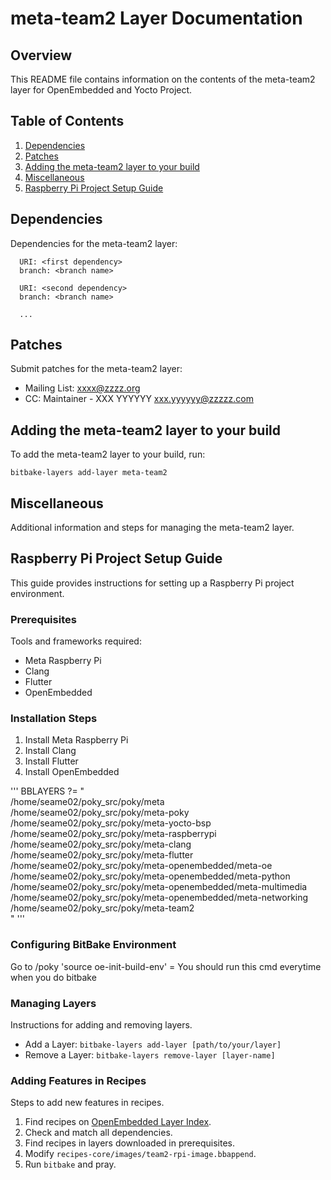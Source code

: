 
# meta-team2 Layer Documentation

## Overview
This README file contains information on the contents of the meta-team2 layer for OpenEmbedded and Yocto Project.

## Table of Contents
1. [Dependencies](#dependencies)
2. [Patches](#patches)
3. [Adding the meta-team2 layer to your build](#adding-the-meta-team2-layer-to-your-build)
4. [Miscellaneous](#miscellaneous)
5. [Raspberry Pi Project Setup Guide](#raspberry-pi-project-setup-guide)

## Dependencies
Dependencies for the meta-team2 layer:

```
  URI: <first dependency>
  branch: <branch name>

  URI: <second dependency>
  branch: <branch name>

  ...
```

## Patches
Submit patches for the meta-team2 layer:

- Mailing List: xxxx@zzzz.org
- CC: Maintainer - XXX YYYYYY <xxx.yyyyyy@zzzzz.com>

## Adding the meta-team2 layer to your build
To add the meta-team2 layer to your build, run:

```
bitbake-layers add-layer meta-team2
```

## Miscellaneous
Additional information and steps for managing the meta-team2 layer.

## Raspberry Pi Project Setup Guide
This guide provides instructions for setting up a Raspberry Pi project environment.

### Prerequisites
Tools and frameworks required:

- Meta Raspberry Pi
- Clang
- Flutter
- OpenEmbedded

### Installation Steps
1. Install Meta Raspberry Pi
2. Install Clang
3. Install Flutter
4. Install OpenEmbedded

'''
BBLAYERS ?= " \
  /home/seame02/poky_src/poky/meta \
  /home/seame02/poky_src/poky/meta-poky \
  /home/seame02/poky_src/poky/meta-yocto-bsp \
  /home/seame02/poky_src/poky/meta-raspberrypi \
  /home/seame02/poky_src/poky/meta-clang \
  /home/seame02/poky_src/poky/meta-flutter \
  /home/seame02/poky_src/poky/meta-openembedded/meta-oe \
  /home/seame02/poky_src/poky/meta-openembedded/meta-python \
  /home/seame02/poky_src/poky/meta-openembedded/meta-multimedia \
  /home/seame02/poky_src/poky/meta-openembedded/meta-networking \
  /home/seame02/poky_src/poky/meta-team2 \
  "
'''

### Configuring BitBake Environment
Go to /poky
'source oe-init-build-env'
= You should run this cmd everytime when you do bitbake
### Managing Layers
Instructions for adding and removing layers.

- Add a Layer: `bitbake-layers add-layer [path/to/your/layer]`
- Remove a Layer: `bitbake-layers remove-layer [layer-name]`

### Adding Features in Recipes
Steps to add new features in recipes.

1. Find recipes on [OpenEmbedded Layer Index](https://layers.openembedded.org/layerindex/branch/master/recipes/).
2. Check and match all dependencies.
3. Find recipes in layers downloaded in prerequisites.
4. Modify `recipes-core/images/team2-rpi-image.bbappend`.
5. Run `bitbake` and pray.
